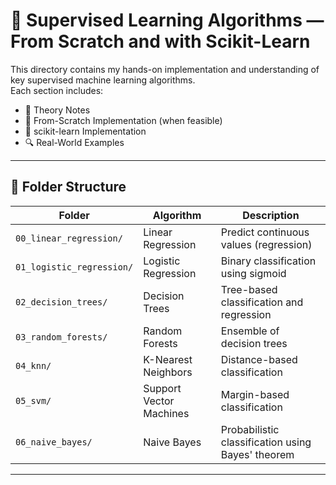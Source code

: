 # 📘 Supervised Learning Algorithms — From Scratch and with Scikit-Learn

This directory contains my hands-on implementation and understanding of key supervised machine learning algorithms.  
Each section includes:

- 📖 Theory Notes
- 🧠 From-Scratch Implementation (when feasible)
- 🤖 scikit-learn Implementation
- 🔍 Real-World Examples

---

## 📂 Folder Structure

| Folder | Algorithm | Description |
|--------|-----------|-------------|
| `00_linear_regression/` | Linear Regression | Predict continuous values (regression) |
| `01_logistic_regression/` | Logistic Regression | Binary classification using sigmoid |
| `02_decision_trees/` | Decision Trees | Tree-based classification and regression |
| `03_random_forests/` | Random Forests | Ensemble of decision trees |
| `04_knn/` | K-Nearest Neighbors | Distance-based classification |
| `05_svm/` | Support Vector Machines | Margin-based classification |
| `06_naive_bayes/` | Naive Bayes | Probabilistic classification using Bayes' theorem |

---

